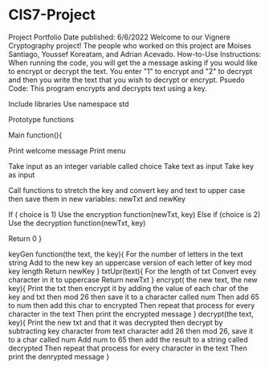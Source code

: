 # CIS7-Project
Project Portfolio
Date published: 6/6/2022
Welcome to our Vignere Cryptography project! The people who worked on this project are Moises Santiago, Youssef Koreatam, and Adrian Acevado.
How-to-Use Instructions: When running the code, you will get the a message asking if you would like to encrypt or decrypt the text. You enter "1" to encrypt and "2" to decrypt and then you write the text that you wish to decrypt or encrypt.
Psuedo Code:
  This program encrypts and decrypts text using a key.

Include libraries
Use namespace std

Prototype functions

Main function(){

Print welcome message
Print  menu

Take input as an integer variable called choice
Take text as input
Take key as input

Call functions to stretch the key and convert key and text to upper case then save them in new variables: newTxt and newKey

If ( choice is 1)
	Use the encryption function(newTxt, key)
Else if (choice is 2)
	Use the decryption function(newTxt, key)

Return 0
}

keyGen function(the text, the key){
For the number of letters in the text string
	Add to the new key an uppercase version of each letter of key mod key length
Return newKey
}
txtUpr(text){
For the length of txt
	Convert evey character in it to uppercase
Return newTxt
}
encrypt( the new text, the new key){
Print the txt then encrypt it by adding the value of each char of the key and txt then mod 26 then save it to a character called num
Then add 65 to num then add this char to encrypted
Then repeat that process for every character in the text
Then print the encrypted message
}
decrypt(the text, key){
Print the new txt and that it was decrypted then decrypt by subtracting key character from text character add 26 then mod 26, save it to a char called num
Add num to 65 then add the result to a string called decrypted
Then repeat that process for every character in the text
Then print the denrypted message
}
